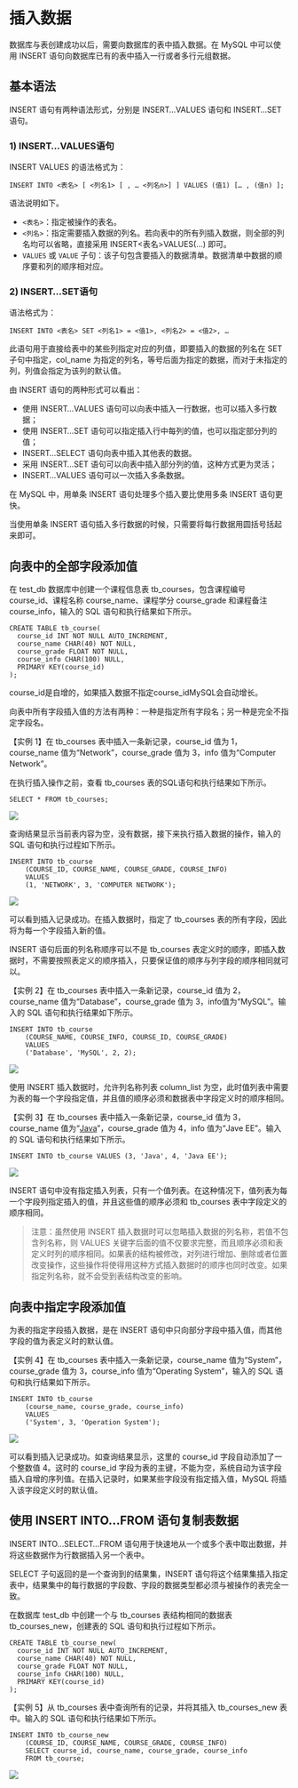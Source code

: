 # 插入数据

数据库与表创建成功以后，需要向数据库的表中插入数据。在 MySQL 中可以使用 INSERT 语句向数据库已有的表中插入一行或者多行元组数据。

##  基本语法

 INSERT 语句有两种语法形式，分别是 INSERT…VALUES 语句和 INSERT…SET 语句。

###  1\) INSERT…VALUES语句

 INSERT VALUES 的语法格式为：

```text
INSERT INTO <表名> [ <列名1> [ , … <列名n>] ] VALUES (值1) [… , (值n) ];
```

 语法说明如下。

*  `<表名>`：指定被操作的表名。
*  `<列名>`：指定需要插入数据的列名。若向表中的所有列插入数据，则全部的列名均可以省略，直接采用 INSERT&lt;表名&gt;VALUES\(…\) 即可。
*  `VALUES` 或 `VALUE` 子句：该子句包含要插入的数据清单。数据清单中数据的顺序要和列的顺序相对应。

###  2\) INSERT…SET语句

 语法格式为：

```text
INSERT INTO <表名> SET <列名1> = <值1>, <列名2> = <值2>, …
```

 此语句用于直接给表中的某些列指定对应的列值，即要插入的数据的列名在 SET 子句中指定，col\_name 为指定的列名，等号后面为指定的数据，而对于未指定的列，列值会指定为该列的默认值。

 由 INSERT 语句的两种形式可以看出：

*  使用 INSERT…VALUES 语句可以向表中插入一行数据，也可以插入多行数据；
*  使用 INSERT…SET 语句可以指定插入行中每列的值，也可以指定部分列的值；
*  INSERT…SELECT 语句向表中插入其他表的数据。
*  采用 INSERT…SET 语句可以向表中插入部分列的值，这种方式更为灵活；
*  INSERT…VALUES 语句可以一次插入多条数据。

 在 MySQL 中，用单条 INSERT 语句处理多个插入要比使用多条 INSERT 语句更快。

 当使用单条 INSERT 语句插入多行数据的时候，只需要将每行数据用圆括号括起来即可。

##  向表中的全部字段添加值

在 test\_db 数据库中创建一个课程信息表 tb\_courses，包含课程编号 course\_id、课程名称 course\_name、课程学分 course\_grade 和课程备注 course\_info，输入的 SQL 语句和执行结果如下所示。

```text
CREATE TABLE tb_course(
  course_id INT NOT NULL AUTO_INCREMENT,
  course_name CHAR(40) NOT NULL,
  course_grade FLOAT NOT NULL,
  course_info CHAR(100) NULL,
  PRIMARY KEY(course_id)
);
```

course\_id是自增的，如果插入数据不指定course\_idMySQL会自动增长。 

向表中所有字段插入值的方法有两种：一种是指定所有字段名；另一种是完全不指定字段名。

 【实例 1】在 tb\_courses 表中插入一条新记录，course\_id 值为 1，course\_name 值为“Network”，course\_grade 值为 3，info 值为“Computer Network”。

 在执行插入操作之前，查看 tb\_courses 表的SQL语句和执行结果如下所示。

```text
SELECT * FROM tb_courses;
```

![](../.gitbook/assets/image%20%2891%29.png)

 查询结果显示当前表内容为空，没有数据，接下来执行插入数据的操作，输入的 SQL 语句和执行过程如下所示。

```text
INSERT INTO tb_course
    (COURSE_ID, COURSE_NAME, COURSE_GRADE, COURSE_INFO)
    VALUES
    (1, 'NETWORK', 3, 'COMPUTER NETWORK');
```

![](../.gitbook/assets/image%20%2842%29.png)

 可以看到插入记录成功。在插入数据时，指定了 tb\_courses 表的所有字段，因此将为每一个字段插入新的值。

 INSERT 语句后面的列名称顺序可以不是 tb\_courses 表定义时的顺序，即插入数据时，不需要按照表定义的顺序插入，只要保证值的顺序与列字段的顺序相同就可以。

 【实例 2】在 tb\_courses 表中插入一条新记录，course\_id 值为 2，course\_name 值为“Database”，course\_grade 值为 3，info值为“MySQL”。输入的 SQL 语句和执行结果如下所示。

```text
INSERT INTO tb_course
    (COURSE_NAME, COURSE_INFO, COURSE_ID, COURSE_GRADE)
    VALUES
    ('Database', 'MySQL', 2, 2);
```

![](../.gitbook/assets/image%20%2810%29.png)

 使用 INSERT 插入数据时，允许列名称列表 column\_list 为空，此时值列表中需要为表的每一个字段指定值，并且值的顺序必须和数据表中字段定义时的顺序相同。

 【实例 3】在 tb\_courses 表中插入一条新记录，course\_id 值为 3，course\_name 值为“[Java](http://c.biancheng.net/java/)”，course\_grade 值为 4，info 值为“Jave EE”。输入的 SQL 语句和执行结果如下所示。

```text
INSERT INTO tb_course VALUES (3, 'Java', 4, 'Java EE');
```

![](../.gitbook/assets/image%20%2828%29.png)

 INSERT 语句中没有指定插入列表，只有一个值列表。在这种情况下，值列表为每一个字段列指定插入的值，并且这些值的顺序必须和 tb\_courses 表中字段定义的顺序相同。

> 注意：虽然使用 INSERT 插入数据时可以忽略插入数据的列名称，若值不包含列名称，则 VALUES 关键字后面的值不仅要求完整，而且顺序必须和表定义时列的顺序相同。如果表的结构被修改，对列进行增加、删除或者位置改变操作，这些操作将使得用这种方式插入数据时的顺序也同时改变。如果指定列名称，就不会受到表结构改变的影响。

##  向表中指定字段添加值

 为表的指定字段插入数据，是在 INSERT 语句中只向部分字段中插入值，而其他字段的值为表定义时的默认值。

 【实例 4】在 tb\_courses 表中插入一条新记录，course\_name 值为“System”，course\_grade 值为 3，course\_info 值为“Operating System”，输入的 SQL 语句和执行结果如下所示。

```text
INSERT INTO tb_course
    (course_name, course_grade, course_info)
    VALUES
    ('System', 3, 'Operation System');
```

![](../.gitbook/assets/image%20%2839%29.png)

 可以看到插入记录成功。如查询结果显示，这里的 course\_id 字段自动添加了一个整数值 4。这时的 course\_id 字段为表的主键，不能为空，系统自动为该字段插入自增的序列值。在插入记录时，如果某些字段没有指定插入值，MySQL 将插入该字段定义时的默认值。

##  使用 INSERT INTO…FROM 语句复制表数据

 INSERT INTO…SELECT…FROM 语句用于快速地从一个或多个表中取出数据，并将这些数据作为行数据插入另一个表中。

 SELECT 子句返回的是一个查询到的结果集，INSERT 语句将这个结果集插入指定表中，结果集中的每行数据的字段数、字段的数据类型都必须与被操作的表完全一致。

 在数据库 test\_db 中创建一个与 tb\_courses 表结构相同的数据表 tb\_courses\_new，创建表的 SQL 语句和执行过程如下所示。

```text
CREATE TABLE tb_course_new(
  course_id INT NOT NULL AUTO_INCREMENT,
  course_name CHAR(40) NOT NULL,
  course_grade FLOAT NOT NULL,
  course_info CHAR(100) NULL,
  PRIMARY KEY(course_id)
);
```

 【实例 5】从 tb\_courses 表中查询所有的记录，并将其插入 tb\_courses\_new 表中。输入的 SQL 语句和执行结果如下所示。

```text
INSERT INTO tb_course_new
    (COURSE_ID, COURSE_NAME, COURSE_GRADE, COURSE_INFO)
    SELECT course_id, course_name, course_grade, course_info
    FROM tb_course;
```

![](../.gitbook/assets/image%20%2816%29.png)

